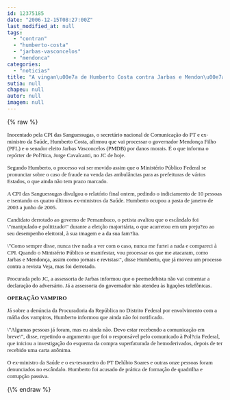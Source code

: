 ```yaml
---
id: 12375185
date: "2006-12-15T08:27:00Z"
last_modified_at: null
tags:
  - "contran"
  - "humberto-costa"
  - "jarbas-vasconcelos"
  - "mendonca"
categories:
  - "noticias"
title: "A vingan\u00e7a de Humberto Costa contra Jarbas e Mendon\u00e7a"
sutia: null
chapeu: null
autor: null
imagem: null
---
```

{\% raw %}
<p><FONT size=2></p>
<p><P><FONT face=Verdana>Inocentado pela CPI das Sanguessugas, o secretário nacional de Comunicação do PT e ex-ministro da Saúde, Humberto Costa, afirmou que vai processar o governador Mendonça Filho (PFL) e o senador eleito Jarbas Vasconcelos (PMDB) por danos morais. É o que informa o repórter de Pol?tica, Jorge Cavalcanti, no JC de hoje.</FONT></P></p>
<p><P><FONT face=Verdana>Segundo Humberto, o processo vai ser movido assim que o Ministério Público Federal se pronunciar sobre o caso de fraude na venda das ambulâncias para as prefeituras de vários Estados, o que ainda não tem prazo marcado. </FONT></P></p>
<p><P><FONT face=Verdana>A CPI das Sanguessugas divulgou o relatório final ontem, pedindo o indiciamento de 10 pessoas e isentando os quatro últimos ex-ministros da Saúde. Humberto ocupou a pasta de janeiro de 2003 a junho de 2005. </FONT></P></p>
<p><P><FONT face=Verdana>Candidato derrotado ao governo de Pernambuco, o petista avaliou que o escândalo foi \"manipulado e politizado\" durante a eleição majoritária, o que acarretou em um preju?zo ao seu desempenho eleitoral, à sua imagem e a da sua fam?lia. </FONT></P></p>
<p><P><FONT face=Verdana>\"Como sempre disse, nunca tive nada a ver com o caso, nunca me furtei a nada e compareci à CPI. Quando o Ministério Público se manifestar, vou processar os que me atacaram, como Jarbas e Mendonça, assim como jornais e revistas\", disse Humberto, que já moveu um processo contra a revista Veja, mas foi derrotado.</FONT></P></p>
<p><P><FONT face=Verdana>Procurada pelo JC, a assessoria de Jarbas informou que o peemedebista não vai comentar a declaração do adversário. Já a assessoria do governador não atendeu às ligações telefônicas.</FONT></P></p>
<p><P><FONT face=Verdana><STRONG>OPERAÇÃO VAMPIRO</STRONG></FONT></P></p>
<p><P><FONT face=Verdana>Já sobre a denúncia da Procuradoria da República no Distrito Federal por envolvimento com a máfia dos vampiros, Humberto informou que ainda não foi notificado. </FONT></P></p>
<p><P><FONT face=Verdana>\"Algumas pessoas já foram, mas eu ainda não. Devo estar recebendo a comunicação em breve\", disse, repetindo o argumento que foi o responsável pelo comunicado à Pol?cia Federal, que iniciou a investigação do esquema da compra superfaturada de hemoderivados, depois de ter recebido uma carta anônima.</FONT></P></p>
<p><P><FONT face=Verdana>O ex-ministro da Saúde e o ex-tesoureiro do PT Delúbio Soares e outras onze pessoas foram denunciados no escândalo. Humberto foi acusado de prática de formação de quadrilha e corrupção passiva.</FONT></P></FONT> </p>
{\% endraw %}